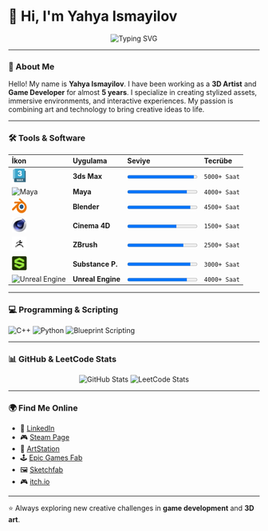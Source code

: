 # 👋 Hi, I'm Yahya Ismayilov

<p align="center">
  <img src="https://readme-typing-svg.herokuapp.com?font=Fira+Code&size=22&pause=1000&color=36BCF7&center=true&vCenter=true&width=650&lines=Welcome+to+my+GitHub+profile!;3D+Artist+%26+Game+Developer;Creating+worlds+through+art+%26+code!+🚀" alt="Typing SVG" />
</p>

---

### 🌌 About Me
Hello! My name is **Yahya Ismayilov**.
I have been working as a **3D Artist** and **Game Developer** for almost **5 years**.
I specialize in creating stylized assets, immersive environments, and interactive experiences.
My passion is combining art and technology to bring creative ideas to life.

---

### 🛠️ Tools & Software

| İkon                                                                                                     | Uygulama          | Seviye                                     | Tecrübe      |
| :------------------------------------------------------------------------------------------------------- | :---------------- | :----------------------------------------- | :----------- |
| <img src="3ds-max-logo-png_seeklogo-482396.png" alt="3ds Max" width="30" height="30"/>                     | **3ds Max** | <progress max="100" value="95"></progress> | `5000+ Saat` |
| <img src="e36bdeb-d1a5-5cae-9cae-ebaaa52374f3_course-maya.png" alt="Maya" width="30" height="30"/>         | **Maya** | <progress max="100" value="85"></progress> | `4000+ Saat` |
| <img src="Blender_logo_no_text.svg.png" alt="Blender" width="30" height="30"/>                             | **Blender** | <progress max="100" value="90"></progress> | `4500+ Saat` |
| <img src="C4D_Logo.png" alt="Cinema 4D" width="30" height="30"/>                                           | **Cinema 4D** | <progress max="100" value="70"></progress> | `1500+ Saat` |
| <img src="zbrush.png" alt="ZBrush" width="30" height="30"/>                                                | **ZBrush** | <progress max="100" value="80"></progress> | `2500+ Saat` |
| <img src="Substancer.png" alt="Substance Painter" width="30" height="30"/>                                 | **Substance P.** | <progress max="100" value="90"></progress> | `3000+ Saat` |
| <img src="https://cdn.simpleicons.org/unrealengine/white" alt="Unreal Engine" width="30" height="30"/>     | **Unreal Engine** | <progress max="100" value="85"></progress> | `4000+ Saat` |

---

### 💻 Programming & Scripting
<p align="left">
  <img src="https://cdn.jsdelivr.net/gh/devicons/devicon@latest/icons/cplusplus/cplusplus-original.svg" alt="C++" width="50" height="50"/>
  <img src="https://cdn.jsdelivr.net/gh/devicons/devicon@latest/icons/python/python-original.svg" alt="Python" width="50" height="50"/>
  <img src="https://cdn.simpleicons.org/unrealengine/white" alt="Blueprint Scripting" width="50" height="50"/>
</p>

---

### 📊 GitHub & LeetCode Stats

<p align="center">
  <img src="https://github-readme-stats-chi-kohl-69.vercel.app/api?username=YahyaIsma&show_icons=true&theme=tokyonight" alt="GitHub Stats" height="180"/>
  <img src="https://leetcard.jacoblin.cool/YahyaIsma?theme=dark&font=Fira%20Code&ext=activity" alt="LeetCode Stats" height="180"/>
</p>

---

### 🌍 Find Me Online
- 🔗 [LinkedIn](https://www.linkedin.com/in/yehya-ismayilov/)
- 🎮 [Steam Page](https://store.steampowered.com/curator/45575538)
- 🎨 [ArtStation](https://www.artstation.com/darknight_studyo/store?tab=digital_product)
- 🕹️ [Epic Games Fab](https://www.fab.com/tr/sellers/DarkNight%20studio)
- 🖼️ [Sketchfab](https://sketchfab.com/ismayilovyehya.yi)
- 🎮 [itch.io](https://darknightstudio.itch.io/)

---

⭐ Always exploring new creative challenges in **game development** and **3D art**.
